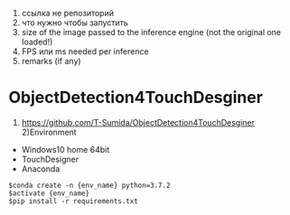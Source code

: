 1. ссылка не репозиторий
2. что нужно чтобы запустить
3. size of the image passed to the inference engine (not the original one loaded!)
4. FPS или ms needed per inference
5. remarks (if any)


# ObjectDetection4TouchDesginer
1) https://github.com/T-Sumida/ObjectDetection4TouchDesginer
2)Environment
 - Windows10 home 64bit
 - TouchDesigner
 - Anaconda

  ```
  $conda create -n {env_name} python=3.7.2
  $activate {env_name}
  $pip install -r requirements.txt
  ```
